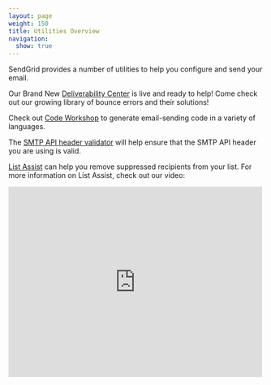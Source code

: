 ```yaml
---
layout: page
weight: 150
title: Utilities Overview
navigation:
  show: true
---
```


SendGrid provides a number of utilities to help you configure and send
your email.

Our Brand New [Deliverability Center]({{root_url}}/Utilities/deliverabilitycenter.html) is live and ready to help!
Come check out our growing library of bounce errors and their solutions!

Check out [Code Workshop]({{root_url}}/Utilities/code_workshop.html) to
generate email-sending code in a variety of languages.

The [SMTP API header validator]({{root_url}}/Utilities/smtpapi_validator.html) will help ensure that the SMTP API header you are using is valid.


[List Assist]({{root_url}}/Utilities/list_assist.html) can help you remove suppressed recipients from your list. For more information on List Assist, check out our video:
<iframe width="500" height="375" frameborder="0" src="https://www.youtube.com/embed/FiyDgCl78dk" allowfullscreen>
